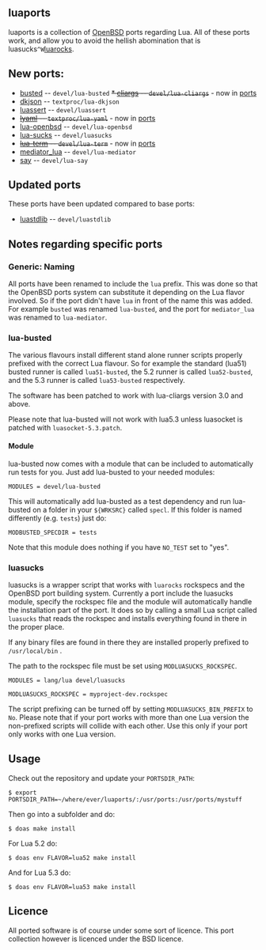 ## luaports

luaports is a collection of [OpenBSD](http://openbsd.org) ports regarding
Lua. All of these ports work, and allow you to avoid the hellish abomination
that is luasucks```^W```[luarocks](https://luarocks.org/).

## New ports:

* [busted](https://github.com/olivine-labs/busted) -- ```devel/lua-busted```
~~* [cliargs](https://github.com/amireh/lua_cliargs) -- ```devel/lua-cliargs```~~ - now in [ports](https://marc.info/?l=openbsd-ports&m=147628380011289&w=2)
* [dkjson](https://github.com/luadist/dkjson) -- ```textproc/lua-dkjson```
* [luassert](https://github.com/olivine-labs/luassert) -- ```devel/luassert```
* ~~[lyaml](https://github.com/gvvaughan/lyaml) -- ```textproc/lua-yaml```~~ - now in [ports](https://marc.info/?l=openbsd-ports-cvs&m=146146548111278&w=2)
* [lua-openbsd](https://github.com/n0la/lua-openbsd) -- ```devel/lua-openbsd```
* [lua-sucks](https://github.com/n0la/luasucks) -- ```devel/luasucks```
* ~~[lua-term](https://github.com/hoelzro/lua-term) -- ```devel/lua-term```~~ - now in [ports](https://marc.info/?l=openbsd-ports-cvs&m=146334406426293&w=2)
* [mediator_lua](https://github.com/olivine-labs/mediator_lua) -- ```devel/lua-mediator```
* [say](https://github.com/olivine-labs/say) -- ```devel/lua-say```

## Updated ports

These ports have been updated compared to base ports:

* [luastdlib](https://github.com/lua-stdlib/lua-stdlib) -- ```devel/luastdlib```

## Notes regarding specific ports

### Generic: Naming

All ports have been renamed to include the ```lua``` prefix. This was done so
that the OpenBSD ports system can substitute it depending on the Lua flavor
involved. So if the port didn't have ```lua``` in front of the name this was
added. For example ```busted``` was renamed ```lua-busted```, and the port for
```mediator_lua``` was renamed to ```lua-mediator```.

### lua-busted

The various flavours install different stand alone runner scripts properly
prefixed with the correct Lua flavour. So for example the standard (lua51)
busted runner is called ```lua51-busted```, the 5.2 runner is called
```lua52-busted```, and the 5.3 runner is called ```lua53-busted```
respectively.

The software has been patched to work with lua-cliargs version 3.0 and above.

Please note that lua-busted will not work with lua5.3 unless luasocket is
patched with ```luasocket-5.3.patch```.

#### Module

lua-busted now comes with a module that can be included to automatically run
tests for you. Just add lua-busted to your needed modules:

```
MODULES = devel/lua-busted
```

This will automatically add lua-busted as a test dependency and run lua-busted
on a folder in your ```${WRKSRC}``` called ```specl```. If this folder is named
differently (e.g. ```tests```) just do:

```
MODBUSTED_SPECDIR = tests
```

Note that this module does nothing if you have ```NO_TEST``` set to "yes".

### luasucks

luasucks is a wrapper script that works with ```luarocks``` rockspecs and the
OpenBSD port building system. Currently a port include the luasucks module,
specify the rockspec file and the module will automatically handle the
installation part of the port. It does so by calling a small Lua script called
```luasucks``` that reads the rockspec and installs everything found in there
in the proper place.

If any binary files are found in there they are installed properly prefixed to
```/usr/local/bin``` .

The path to the rockspec file must be set using ```MODLUASUCKS_ROCKSPEC```.

```
MODULES = lang/lua devel/luasucks

MODLUASUCKS_ROCKSPEC = myproject-dev.rockspec
```

The script prefixing can be turned off by setting ```MODLUASUCKS_BIN_PREFIX```
to ```No```. Please note that if your port works with more than one Lua
version the non-prefixed scripts will collide with each other. Use this only
if your port only works with one Lua version.

## Usage

Check out the repository and update your ```PORTSDIR_PATH```:

```
$ export PORTSDIR_PATH=~/where/ever/luaports/:/usr/ports:/usr/ports/mystuff
```

Then go into a subfolder and do:

```
$ doas make install
```

For Lua 5.2 do:

```
$ doas env FLAVOR=lua52 make install
```

And for Lua 5.3 do:

```
$ doas env FLAVOR=lua53 make install
```

## Licence

All ported software is of course under some sort of licence. This port
collection however is licenced under the BSD licence.
